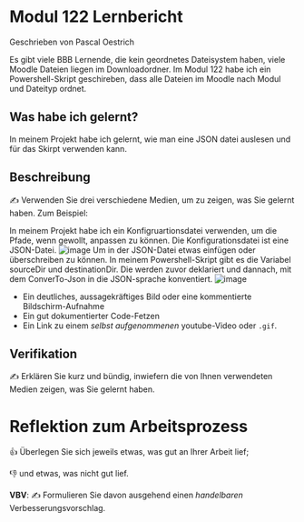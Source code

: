 # Modul 122 Lernbericht
Geschrieben von Pascal Oestrich

Es gibt viele BBB Lernende, die kein geordnetes Dateisystem haben, viele Moodle Dateien liegen im Downloadordner.
Im Modul 122 habe ich ein Powershell-Skript geschireben, dass alle Dateien im Moodle nach Modul und Dateityp ordnet.


## Was habe ich gelernt?

In meinem Projekt habe ich gelernt, wie man eine JSON datei auslesen und für das Skirpt verwenden kann.

## Beschreibung

✍️ Verwenden Sie drei verschiedene Medien, um zu zeigen, was Sie gelernt haben. Zum Beispiel:

In meinem Projekt habe ich ein Konfigruartionsdatei verwenden, um die Pfade, wenn gewollt, anpassen zu können.
Die Konfigurationsdatei ist eine JSON-Datei.
![image](https://github.com/Tagesmeister/Modul-122-Lernbericht/assets/110892258/85c36268-d0d2-4b34-8dca-b0dd8784afe1)
Um in der JSON-Datei etwas einfügen oder überschreiben zu können. In meinem Powershell-Skript gibt es die Variabel sourceDir und destinationDir. Die werden zuvor deklariert und dannach, mit dem ConverTo-Json in die JSON-sprache konventiert.
![image](https://github.com/Tagesmeister/Modul-122-Lernbericht/assets/110892258/a4ad0ce9-ceae-4099-80ad-3b9cd583cb5e)

* Ein deutliches, aussagekräftiges Bild oder eine kommentierte Bildschirm-Aufnahme
* Ein gut dokumentierter Code-Fetzen
* Ein Link zu einem *selbst aufgenommenen* youtube-Video oder `.gif`.

## Verifikation

✍️ Erklären Sie kurz und bündig, inwiefern die von Ihnen verwendeten Medien zeigen, was Sie gelernt haben.

# Reflektion zum Arbeitsprozess

👍 Überlegen Sie sich jeweils etwas, was gut an Ihrer Arbeit lief; 

👎 und etwas, was nicht gut lief.

**VBV**: ✍️ Formulieren Sie davon ausgehend einen *handelbaren* Verbesserungsvorschlag.
